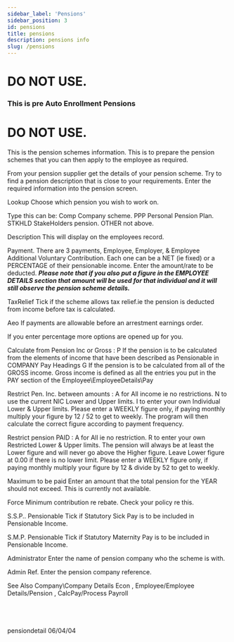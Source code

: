 ```yaml
---
sidebar_label: 'Pensions'
sidebar_position: 3
id: pensions
title: pensions
description: pensions info
slug: /pensions
---
```


# DO NOT USE.



### This is pre Auto Enrollment Pensions


# DO NOT USE.

This is the pension schemes information.
This is to prepare the pension schemes that you can then apply to the employee as required.

From your pension supplier get the details of your pension scheme.
Try to find a pension description that is close to your requirements.
Enter the required information into the pension screen.

Lookup
Choose which pension you wish to work on.

Type
this can be:
Comp Company scheme.
PPP Personal Pension Plan.
STKHLD StakeHolders pension.
OTHER not above.

Description
This will display on the employees record.

Payment.
There are 3 payments, Employee, Employer, & Employee Additional Voluntary Contribution.
Each one can be a NET (ie fixed) or a PERCENTAGE of their pensionable income.
Enter the amount/rate to be deducted.
***Please note that if you also put a figure in the EMPLOYEE DETAILS section that amount will be used for that individual and it will still observe the pension scheme details.***

TaxRelief
Tick if the scheme allows tax relief.ie the pension is deducted from income before tax is calculated.

Aeo
If payments are allowable before an arrestment earnings order.

If you enter percentage more options are opened up for you.

Calculate from Pension Inc or Gross :
P If the pension is to be calculated from the elements of income that have been described as Pensionable in COMPANY Pay Headings
G If the pension is to be calculated from all of the GROSS income.
Gross income is defined as all the entries you put in the PAY section of the Employee\EmployeeDetails\Pay

Restrict Pen. Inc. between amounts :
A for All income ie no restrictions.
N to use the current NIC Lower and Upper limits.
I to enter your own Individual Lower & Upper limits.
Please enter a WEEKLY figure only, if paying monthly multiply your figure by 12 / 52 to get to weekly. The program will then calculate the correct figure according to payment frequency.

Restrict pension PAID :
A for All ie no restriction.
R to enter your own Restricted Lower & Upper limits. The pension will always be at least the Lower figure and will never go above the Higher figure. Leave Lower figure at 0.00 if there is no lower limit.
Please enter a WEEKLY figure only, if paying monthly multiply your figure by 12 & divide by 52 to get to weekly.

Maximum to be paid
Enter an amount that the total pension for the YEAR should not exceed.
This is currently not available.

Force Minimum contribution re rebate.
Check your policy re this.

S.S.P.. Pensionable
Tick if Statutory Sick Pay is to be included in Pensionable Income.

S.M.P. Pensionable
Tick if Statutory Maternity Pay is to be included in Pensionable Income.

Administrator
Enter the name of pension company who the scheme is with.

Admin Ref.
Enter the pension company reference.

See Also Company\Company Details Econ , Employee/Employee Details/Pension , CalcPay/Process Payroll
<br/>
<br/>
<br/>
<br/>
<br/>
pensiondetail 06/04/04